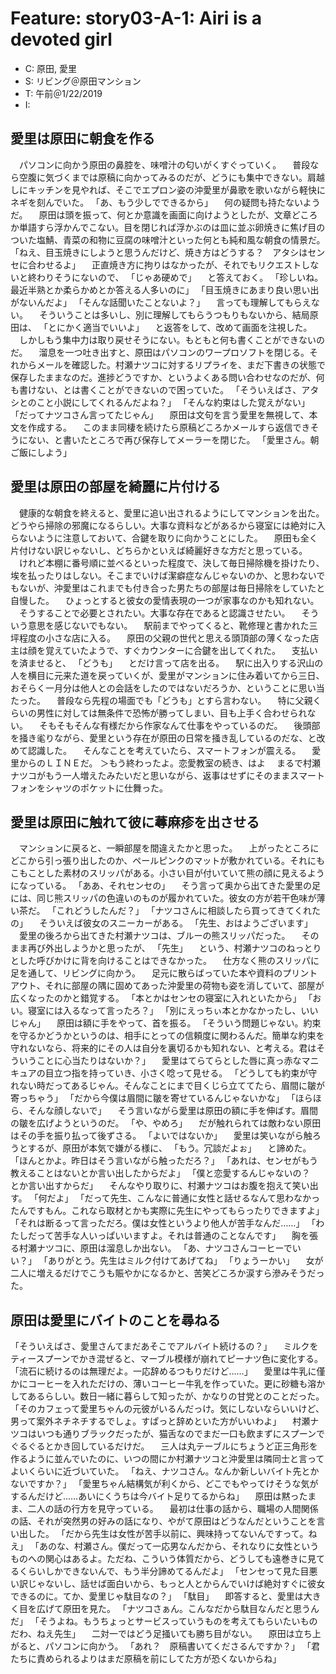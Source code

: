 # Feature: story03-A-1: Airi is a devoted girl

- C: 原田, 愛里
- S: リビング＠原田マンション
- T: 午前＠1/22/2019
- I:

## 愛里は原田に朝食を作る

　パソコンに向かう原田の鼻腔を、味噌汁の匂いがくすぐっていく。
　普段なら空腹に気づくまでは原稿に向かってみるのだが、どうにも集中できない。肩越しにキッチンを見やれば、そこでエプロン姿の沖愛里が鼻歌を歌いながら軽快にネギを刻んでいた。
「あ、もう少しでできるから」
　何の疑問も持たないようだ。
　原田は頭を振って、何とか意識を画面に向けようとしたが、文章どころか単語すら浮かんでこない。目を閉じれば浮かぶのは皿に並ぶ卵焼きに焦げ目のついた塩鯖、青菜の和物に豆腐の味噌汁といった何とも純和風な朝食の情景だ。
「ねえ、目玉焼きにしようと思うんだけど、焼き方はどうする？　アタシはセンセに合わせるよ」
　正直焼き方に拘りはなかったが、それでもリクエストしないと終わりそうにないので、
「じゃあ硬めで」
　と答えておく。
「珍しいね。最近半熟とか柔らかめとか答える人多いのに」
「目玉焼きにあまり良い思い出がないんだよ」
「そんな話聞いたことないよ？」
　言っても理解してもらえない。
　そういうことは多いし、別に理解してもらうつもりもないから、結局原田は、
「とにかく適当でいいよ」
　と返答をして、改めて画面を注視した。
　しかしもう集中力は取り戻せそうにない。もともと何も書くことができないのだ。
　溜息を一つ吐き出すと、原田はパソコンのワープロソフトを閉じる。それからメールを確認した。村瀬ナツコに対するリプライを、まだ下書きの状態で保存したままなのだ。進捗どうですか、というよくある問い合わせなのだが、何も書けない、とは書くことができないので困っていた。
「そういえばさ、アタシとのこと小説にしてくれるんだよね？」
「そんな約束はした覚えがない」
「だってナツコさん言ってたじゃん」
　原田は文句を言う愛里を無視して、本文を作成する。
　このまま同棲を続けたら原稿どころかメールすら返信できそうにない、と書いたところで再び保存してメーラーを閉じた。
「愛里さん。朝ご飯にしよう」

## 愛里は原田の部屋を綺麗に片付ける

　健康的な朝食を終えると、愛里に追い出されるようにしてマンションを出た。どうやら掃除の邪魔になるらしい。大事な資料などがあるから寝室には絶対に入らないように注意しておいて、合鍵を取りに向かうことにした。
　原田も全く片付けない訳じゃないし、どちらかといえば綺麗好きな方だと思っている。
　けれど本棚に番号順に並べるといった程度で、決して毎日掃除機を掛けたり、埃を払ったりはしない。そこまでいけば潔癖症なんじゃないのか、と思わないでもないが、沖愛里はこれまでも付き合った男たちの部屋は毎日掃除をしていたと自慢した。
　ひょっとすると彼女の愛情表現の一つが家事なのかも知れない。
　そうすることで必要とされたい。大事な存在であると認識させたい。
　そういう意思を感じないでもない。
　駅前までやってくると、靴修理と書かれた三坪程度の小さな店に入る。
　原田の父親の世代と思える頭頂部の薄くなった店主は顔を覚えていたようで、すぐカウンターに合鍵を出してくれた。
　支払いを済ませると、
「どうも」
　とだけ言って店を出る。
　駅に出入りする沢山の人を横目に元来た道を戻っていくが、愛里がマンションに住み着いてから三日、おそらく一月分は他人との会話をしたのではないだろうか、ということに思い当たった。
　普段なら先程の場面でも「どうも」とすら言わない。
　特に父親くらいの男性に対しては無条件で恐怖が勝ってしまい、目も上手く合わせられない。
　そもそもそんな有様だから作家なんて仕事をやっているのだ。
　後頭部を掻き毟りながら、愛里という存在が原田の日常を掻き乱しているのだな、と改めて認識した。
　そんなことを考えていたら、スマートフォンが震える。
　愛里からのＬＩＮＥだ。
＞もう終わったよ。恋愛教室の続き、はよ
　まるで村瀬ナツコがもう一人増えたみたいだと思いながら、返事はせずにそのままスマートフォンをシャツのポケットに仕舞った。

## 愛里は原田に触れて彼に蕁麻疹を出させる

　マンションに戻ると、一瞬部屋を間違えたかと思った。
　上がったところにどこから引っ張り出したのか、ペールピンクのマットが敷かれている。それにもこもことした素材のスリッパがある。小さい目が付いていて熊の顔に見えるようになっている。
「ああ、それセンセの」
　そう言って奥から出てきた愛里の足には、同じ熊スリッパの色違いのものが履かれていた。彼女の方が若干色味が薄い茶だ。
「これどうしたんだ？」
「ナツコさんに相談したら買ってきてくれたの」
　そういえば彼女のスニーカーがある。
「先生、おはようございます」
　愛里の後ろから出てきた村瀬ナツコは、ブルーの熊スリッパだった。
　そのまま再び外出しようかと思ったが、
「先生」
　という、村瀬ナツコのねっとりとした呼びかけに背を向けることはできなかった。
　仕方なく熊のスリッパに足を通して、リビングに向かう。
　足元に散らばっていた本や資料のプリントアウト、それに部屋の隅に固めてあった沖愛里の荷物も姿を消していて、部屋が広くなったのかと錯覚する。
「本とかはセンセの寝室に入れといたから」
「おい。寝室には入るなって言ったろ？」
「別にえっちぃ本とかなかったし、いいじゃん」
　原田は額に手をやって、首を振る。
「そういう問題じゃない。約束を守るかどうかというのは、相手にとっての信頼度に関わるんだ。簡単な約束を守れないなら、将来的にその人は自分を裏切るかも知れない、と考える。君はそういうことに心当たりはないか？」
　愛里はてらてらとした唇に真っ赤なマニキュアの目立つ指を持っていき、小さく唸って見せる。
「どうしても約束が守れない時だってあるじゃん。そんなことにまで目くじら立ててたら、眉間に皺が寄っちゃう」
「だから今僕は眉間に皺を寄せているんじゃないかな」
「ほらほら、そんな顔しないで」
　そう言いながら愛里は原田の額に手を伸ばす。眉間の皺を広げようというのだ。
「や、やめろ」
　だが触れられては敵わない原田はその手を振り払って後ずさる。
「よいではないか」
　愛里は笑いながら触ろうとするが、原田が本気で嫌がる様に、
「もう。冗談だよぉ」
　と諦めた。
「ほんとかよ。昨日はそう言いながら触っただろ？」
「あれは、センセがもう教えることはないとか言い出したからだよ」
「僕と恋愛するんじゃないの？　とか言い出すからだ」
　そんなやり取りに、村瀬ナツコはお腹を抱えて笑い出す。
「何だよ」
「だって先生、こんなに普通に女性と話せるなんて思わなかったんですもん。これなら取材とかも実際に先生にやってもらったりできますよ」
「それは断るって言っただろ。僕は女性というより他人が苦手なんだ……」
「わたしだって苦手な人いっぱいいますよ。それは普通のことなんです」
　胸を張る村瀬ナツコに、原田は溜息しか出ない。
「あ、ナツコさんコーヒーでいい？」
「ありがとう。先生はミルク付けてあげてね」
「りょうーかい」
　女が二人に増えるだけでこうも賑やかになるかと、苦笑どころか涙すら滲みそうだった。

## 原田は愛里にバイトのことを尋ねる

「そういえばさ、愛里さんてまだあそこでアルバイト続けるの？」
　ミルクをティースプーンでかき混ぜると、マーブル模様が崩れてピーナツ色に変化する。
「流石に続けるのは無理だよ。一応辞めるつもりだけど……」
　愛里は牛乳に僅かにコーヒーを入れただけの、薄いコーヒー牛乳を作っていた。更に砂糖も溶かしてあるらしい。数日一緒に暮らして知ったが、かなりの甘党とのことだった。
「そのカフェって愛里ちゃんの元彼がいるんだっけ。気にしないならいいけど、男って案外ネチネチするでしょ。すぱっと辞めといた方がいいわよ」
　村瀬ナツコはいつも通りブラックだったが、猫舌なのでまだ一口も飲まずにスプーンでぐるぐるとかき回しているだけだ。
　三人は丸テーブルにちょうど正三角形を作るように並んでいたのに、いつの間にか村瀬ナツコと沖愛里は隣同士と言ってよいくらいに近づいていた。
「ねえ、ナツコさん。なんか新しいバイト先とかないですか？」
「愛里ちゃん結構気が利くから、どこでもやってけそうな気がするんだけど……あいにくうちは今バイト足りてるからね」
　原田は黙ったまま、二人の話の行方を見守っている。
　最初は仕事の話から、職場の人間関係の話、それが突然男の好みの話になり、やがて原田はどうなんだということを言い出した。
「だから先生は女性が苦手以前に、興味持ってないんですって。ねえ」
「あのな、村瀬さん。僕だって一応男なんだから、それなりに女性というものへの関心はあるよ。ただね、こういう体質だから、どうしても遠巻きに見てるくらいしかできないんで、もう半分諦めてるんだよ」
「センセって見た目悪い訳じゃないし、話せば面白いから、もっと人とからんでいけば絶対すぐに彼女できるのに。てか、愛里じゃ駄目なの？」
「駄目」
　即答すると、愛里は大きく目を広げて原田を見た。
「ナツコさぁん。こんなだから駄目なんだと思うんだ」
「そうよね。もうちょっとサービスっていうものを考えてもらいたいものだわ、ねえ先生」
　二対一ではどう足掻いても勝ち目がない。
　原田は立ち上がると、パソコンに向かう。
「あれ？　原稿書いてくださるんですか？」
「君たちに責められるよりはまだ原稿を前にしてた方が恐くないからね」

